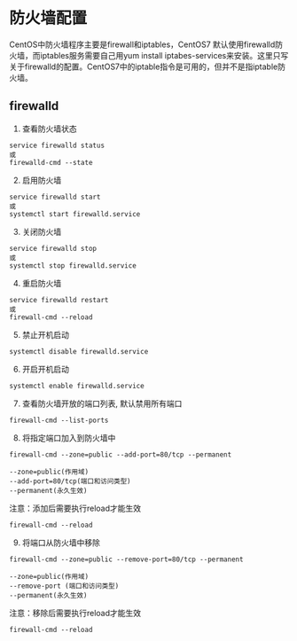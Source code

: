 # 防火墙配置

CentOS中防火墙程序主要是firewall和iptables，CentOS7 默认使用firewalld防火墙，而iptables服务需要自己用yum install iptabes-services来安装。这里只写关于firewalld的配置。CentOS7中的iptable指令是可用的，但并不是指iptable防火墙。

## firewalld

1. 查看防火墙状态
```
service firewalld status
或
firewalld-cmd --state
```
2. 启用防火墙
```
service firewalld start
或
systemctl start firewalld.service
```
3. 关闭防火墙
```
service firewalld stop
或
systemctl stop firewalld.service
```
4. 重启防火墙
```
service firewalld restart
或
firewall-cmd --reload
```
5. 禁止开机启动
```
systemctl disable firewalld.service
```
6. 开启开机启动
```
systemctl enable firewalld.service
```
7. 查看防火墙开放的端口列表, 默认禁用所有端口
```
firewall-cmd --list-ports
```
8. 将指定端口加入到防火墙中
```
firewall-cmd --zone=public --add-port=80/tcp --permanent

--zone=public(作用域)
--add-port=80/tcp(端口和访问类型)
--permanent(永久生效)
```
注意：添加后需要执行reload才能生效
```
firewall-cmd --reload
```
9. 将端口从防火墙中移除
```
firewall-cmd --zone=public --remove-port=80/tcp --permanent

--zone=public(作用域)
--remove-port (端口和访问类型)
--permanent(永久生效)
```
注意：移除后需要执行reload才能生效
```
firewall-cmd --reload
```